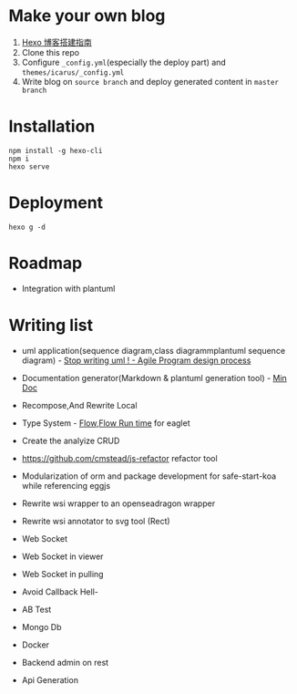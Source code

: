 # Make your own blog

1.  [Hexo 博客搭建指南](https://github.com/limedroid/HexoLearning)
2.  Clone this repo
3.  Configure `_config.yml`(especially the deploy part) and `themes/icarus/_config.yml`
4.  Write blog on `source branch` and deploy generated content in `master branch`

# Installation

```
npm install -g hexo-cli
npm i
hexo serve
```

# Deployment

```
hexo g -d
```

# Roadmap

* Integration with plantuml

# Writing list

* uml application(sequence diagram,class diagrammplantuml sequence diagram) -
  [Stop writing uml ! - Agile Program design process](/2018/04/13/general-agile-design-process.html)

* Documentation generator(Markdown & plantuml generation tool) - [Min Doc](https://github.com/chungchi300/min-doc)
* Recompose,And Rewrite Local
* Type System - [Flow](https://github.com/facebook/flow/),[Flow Run time](https://github.com/codemix/flow-runtime) for eaglet
* Create the analyize CRUD
* https://github.com/cmstead/js-refactor refactor tool
* Modularization of orm and package development for safe-start-koa while referencing eggjs

* Rewrite wsi wrapper to an openseadragon wrapper
* Rewrite wsi annotator to svg tool (Rect)
* Web Socket
* Web Socket in viewer
* Web Socket in pulling
* Avoid Callback Hell-
* AB Test
* Mongo Db
* Docker
* Backend admin on rest
* Api Generation
